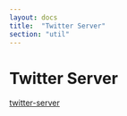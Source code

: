 ```yaml
---
layout: docs
title:  "Twitter Server"
section: "util"
---
```


# Twitter Server

[twitter-server](https://twitter.github.io/twitter-server/)
